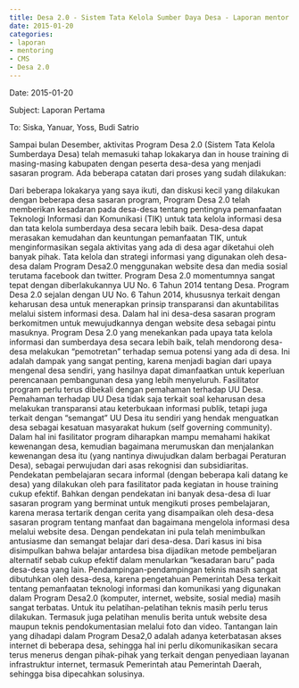 ```yaml
---
title: Desa 2.0 - Sistem Tata Kelola Sumber Daya Desa - Laporan mentor pembimbing Bayu Setyo Nugroho tahap I
date: 2015-01-20
categories:
- laporan
- mentoring
- CMS
- Desa 2.0
---
```


Date: 2015-01-20 

Subject: Laporan Pertama 

To: Siska, Yanuar, Yoss, Budi Satrio

Sampai bulan Desember, aktivitas Program Desa 2.0 (Sistem Tata Kelola Sumberdaya Desa) telah memasuki tahap lokakarya dan in house training di masing-masing kabupaten dengan peserta desa-desa yang menjadi sasaran program. Ada beberapa catatan dari proses yang sudah dilakukan:

Dari beberapa lokakarya yang saya ikuti, dan diskusi kecil yang dilakukan dengan beberapa desa sasaran program, Program Desa 2.0 telah memberikan kesadaran pada desa-desa tentang pentingnya pemanfaatan Teknologi Informasi dan Komunikasi (TIK) untuk tata kelola informasi desa dan tata kelola sumberdaya desa secara lebih baik.
Desa-desa dapat merasakan kemudahan dan keuntungan pemanfaatan TIK, untuk menginformasikan segala aktivitas yang ada di desa agar diketahui oleh banyak pihak. Tata kelola dan strategi informasi yang digunakan oleh desa-desa dalam Program Desa2.0 menggunakan website desa dan media sosial terutama facebook dan twitter.
Program Desa 2.0 momentumnya sangat tepat dengan diberlakukannya UU No. 6 Tahun 2014 tentang Desa. Program Desa 2.0 sejalan dengan UU No. 6 Tahun 2014, khususnya terkait dengan keharusan desa untuk menerapkan prinsip transparansi dan akuntabilitas melalui sistem informasi desa. Dalam hal ini desa-desa sasaran program berkomitmen untuk mewujudkannya dengan website desa sebagai pintu masuknya.
Program Desa 2.0 yang menekankan pada upaya tata kelola informasi dan sumberdaya desa secara lebih baik, telah mendorong desa-desa melakukan “pemotretan” terhadap semua potensi yang ada di desa. Ini adalah dampak yang sangat penting, karena menjadi bagian dari upaya mengenal desa sendiri, yang hasilnya dapat dimanfaatkan untuk keperluan perencanaan pembangunan desa yang lebih menyeluruh.
Fasilitator program perlu terus dibekali dengan pemahaman terhadap UU Desa. Pemahaman terhadap UU Desa tidak saja terkait soal keharusan desa melakukan transparansi atau keterbukaan informasi publik, tetapi juga terkait dengan “semangat” UU Desa itu sendiri yang hendak menguatkan desa sebagai kesatuan masyarakat hukum (self governing community). Dalam hal ini fasilitator program diharapkan mampu memahami hakikat kewenangan desa, kemudian bagaimana merumuskan dan menjalankan kewenangan desa itu (yang nantinya diwujudkan dalam berbagai Peraturan Desa), sebagai perwujudan dari asas rekognisi dan subsidiaritas.
Pendekatan pembelajaran secara informal (dengan beberapa kali datang ke desa) yang dilakukan oleh para fasilitator pada kegiatan in house training cukup efektif. Bahkan dengan pendekatan ini banyak desa-desa di luar sasaran program yang berminat untuk mengikuti proses pembelajaran, karena merasa tertarik dengan cerita yang disampaikan oleh desa-desa sasaran program tentang manfaat dan bagaimana mengelola informasi desa melalui website desa. Dengan pendekatan ini pula telah menimbulkan antusiasme dan semangat belajar dari desa-desa. Dari kasus ini bisa disimpulkan bahwa belajar antardesa bisa dijadikan metode pembeljaran alternatif sebab cukup efektif dalam menularkan “kesadaran baru” pada desa-desa yang lain.
Pendampingan-pendampingan teknis masih sangat dibutuhkan oleh desa-desa, karena pengetahuan Pemerintah Desa terkait tentang pemanfaatan teknologi informasi dan komunikasi yang digunakan dalam Program Desa2.0 (komputer, internet, website, sosial media) masih sangat terbatas. Untuk itu pelatihan-pelatihan teknis masih perlu terus dilakukan. Termasuk juga pelatihan menulis berita untuk website desa maupun teknis pendokumentasian melalui foto dan video.
Tantangan lain yang dihadapi dalam Program Desa2,0 adalah adanya keterbatasan akses internet di beberapa desa, sehingga hal ini perlu dikomunikasikan secara terus menerus dengan pihak-pihak yang terkait dengan penyediaan layanan infrastruktur internet, termasuk Pemerintah atau Pemerintah Daerah, sehingga bisa dipecahkan solusinya.
